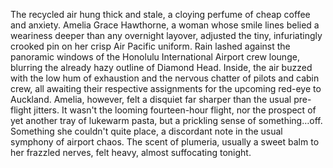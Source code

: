The recycled air hung thick and stale, a cloying perfume of cheap coffee and anxiety.  Amelia Grace Hawthorne, a woman whose smile lines belied a weariness deeper than any overnight layover, adjusted the tiny, infuriatingly crooked pin on her crisp Air Pacific uniform.  Rain lashed against the panoramic windows of the Honolulu International Airport crew lounge, blurring the already hazy outline of Diamond Head.  Inside, the air buzzed with the low hum of exhaustion and the nervous chatter of pilots and cabin crew, all awaiting their respective assignments for the upcoming red-eye to Auckland. Amelia, however, felt a disquiet far sharper than the usual pre-flight jitters.  It wasn't the looming fourteen-hour flight, nor the prospect of yet another tray of lukewarm pasta, but a prickling sense of something…off. Something she couldn't quite place, a discordant note in the usual symphony of airport chaos.  The scent of plumeria, usually a sweet balm to her frazzled nerves, felt heavy, almost suffocating tonight.
